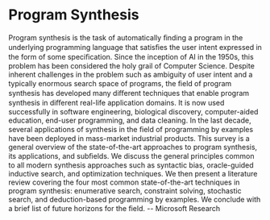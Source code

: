 # Program Synthesis


Program synthesis is the task of automatically ﬁnding a program in the underlying programming language that satisﬁes the user intent expressed in the form of some speciﬁcation. Since the inception of AI in the 1950s, this problem has been considered the holy grail of Computer Science. Despite inherent challenges in the problem such as ambiguity of user intent and a typically enormous search space of programs, the ﬁeld of program synthesis has developed many diﬀerent techniques that enable program synthesis in diﬀerent real-life application domains. It is now used successfully in software engineering, biological discovery, computer-aided education, end-user programming, and data cleaning. In the last decade, several applications of synthesis in the ﬁeld of programming by examples have been deployed in mass-market industrial products. This survey is a general overview of the state-of-the-art approaches to program synthesis, its applications, and subﬁelds. We discuss the general principles common to all modern synthesis approaches such as syntactic bias, oracle-guided inductive search, and optimization techniques. We then present a literature review covering the four most common state-of-the-art techniques in program synthesis: enumerative search, constraint solving, stochastic search, and deduction-based programming by examples. We conclude with a brief list of future horizons for the ﬁeld. -- Microsoft Research
